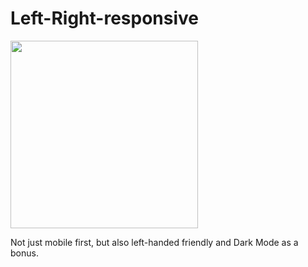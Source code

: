 # Left-Right-responsive
[<img src='https://j.gifs.com/k8X7RE.gif' width='300px'>](https://razcristea.github.io/Left-Right-responsive/)

Not just mobile first, but also left-handed friendly and Dark Mode as a bonus.
